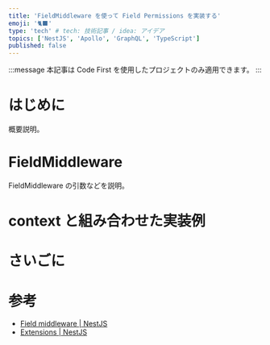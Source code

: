 ```yaml
---
title: 'FieldMiddleware を使って Field Permissions を実装する'
emoji: '🐈‍⬛'
type: 'tech' # tech: 技術記事 / idea: アイデア
topics: ['NestJS', 'Apollo', 'GraphQL', 'TypeScript']
published: false
---
```


:::message
本記事は Code First を使用したプロジェクトのみ適用できます。
:::

# はじめに

概要説明。

# FieldMiddleware

FieldMiddleware の引数などを説明。

# context と組み合わせた実装例

# さいごに

# 参考

- [Field middleware | NestJS](https://docs.nestjs.com/graphql/field-middleware)
- [Extensions | NestJS](https://docs.nestjs.com/graphql/extensions)
